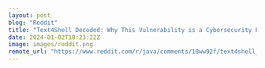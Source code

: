 ```yaml
---
layout: post
blog: "Reddit"
title: "Text4Shell Decoded: Why This Vulnerability is a Cybersecurity Plot Twist"
date: 2024-01-02T18:23:22Z
image: images/reddit.png
remote_url: "https://www.reddit.com/r/java/comments/18ww92f/text4shell_decoded_why_this_vulnerability_is_a/"
---
```

